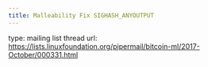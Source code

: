 ```yaml
---
title: Malleability Fix SIGHASH_ANYOUTPUT
---
```


type: mailing list thread
url: https://lists.linuxfoundation.org/pipermail/bitcoin-ml/2017-October/000331.html
